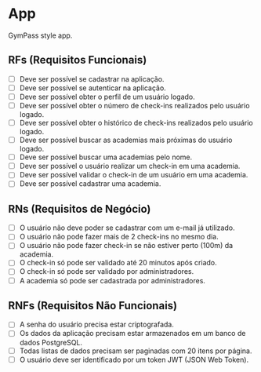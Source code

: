 # App

GymPass style app.

## RFs (Requisitos Funcionais)

- [ ] Deve ser possível se cadastrar na aplicação.
- [ ] Deve ser possível se autenticar na aplicação.
- [ ] Deve ser possível obter o perfil de um usuário logado.
- [ ] Deve ser possível obter o número de check-ins realizados pelo usuário logado.
- [ ] Deve ser possível obter o histórico de check-ins realizados pelo usuário logado.
- [ ] Deve ser possível buscar as academias mais próximas do usuário logado.
- [ ] Deve ser possível buscar uma academias pelo nome.
- [ ] Deve ser possível o usuário realizar um check-in em uma academia.
- [ ] Deve ser possível validar o check-in de um usuário em uma academia.
- [ ] Deve ser possível cadastrar uma academia.

## RNs (Requisitos de Negócio)

- [ ] O usuário não deve poder se cadastrar com um e-mail já utilizado.
- [ ] O usuário não pode fazer mais de 2 check-ins no mesmo dia.
- [ ] O usuário não pode fazer check-in se não estiver perto (100m) da academia.
- [ ] O check-in só pode ser validado até 20 minutos após criado.
- [ ] O check-in só pode ser validado por administradores.
- [ ] A academia só pode ser cadastrada por administradores.

## RNFs (Requisitos Não Funcionais)

- [ ] A senha do usuário precisa estar criptografada.
- [ ] Os dados da aplicação precisam estar armazenados em um banco de dados PostgreSQL.
- [ ] Todas listas de dados precisam ser paginadas com 20 itens por página.
- [ ] O usuário deve ser identificado por um token JWT (JSON Web Token).